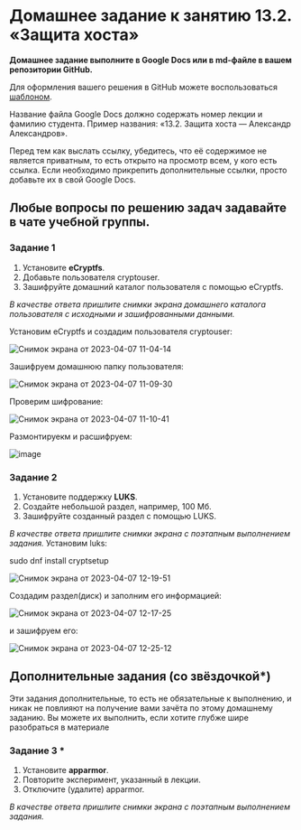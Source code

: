 # Домашнее задание к занятию 13.2. «Защита хоста»

**Домашнее задание выполните в Google Docs или в md-файле в вашем репозитории GitHub.** 

Для оформления вашего решения в GitHub можете воспользоваться [шаблоном](https://github.com/netology-code/sys-pattern-homework).

Название файла Google Docs должно содержать номер лекции и фамилию студента. Пример названия: «13.2. Защита хоста — Александр Александров».

Перед тем как выслать ссылку, убедитесь, что её содержимое не является приватным, то есть открыто на просмотр всем, у кого есть ссылка. Если необходимо прикрепить дополнительные ссылки, просто добавьте их в свой Google Docs.

Любые вопросы по решению задач задавайте в чате учебной группы.
------

### Задание 1

1. Установите **eCryptfs**.
2. Добавьте пользователя cryptouser.
3. Зашифруйте домашний каталог пользователя с помощью eCryptfs.


*В качестве ответа  пришлите снимки экрана домашнего каталога пользователя с исходными и зашифрованными данными.* 

Установим eCryptfs и создадим  пользователя cryptouser:

![Снимок экрана от 2023-04-07 11-04-14](https://user-images.githubusercontent.com/119142863/230569027-6302002c-4415-4cb5-b796-a3ef7dbdf5c1.png)

Зашифруем домашнюю папку пользователя:

![Снимок экрана от 2023-04-07 11-09-30](https://user-images.githubusercontent.com/119142863/230569901-c3c178b4-99de-4ce9-aea0-d9c77ca002c9.png)

Проверим шифрование:

![Снимок экрана от 2023-04-07 11-10-41](https://user-images.githubusercontent.com/119142863/230570035-8d6172f3-7839-4bdc-bf2d-7ba98b1196f6.png)


Размонтируекм и расшифруем:

![image](https://user-images.githubusercontent.com/119142863/230570296-f823e803-67fd-4d78-8483-46bfc11d9fc6.png)


### Задание 2

1. Установите поддержку **LUKS**.
2. Создайте небольшой раздел, например, 100 Мб.
3. Зашифруйте созданный раздел с помощью LUKS.

*В качестве ответа пришлите снимки экрана с поэтапным выполнением задания.*
Установим luks:

sudo dnf install cryptsetup

![Снимок экрана от 2023-04-07 12-19-51](https://user-images.githubusercontent.com/119142863/230582755-92066642-4fdb-46e3-903e-6d29a8ac7795.png)


Создадим раздел(диск) и заполним его информацией:

![Снимок экрана от 2023-04-07 12-17-25](https://user-images.githubusercontent.com/119142863/230582437-4cdfcf16-e341-4896-b453-a9522565ef99.png)

и зашифруем его:

![Снимок экрана от 2023-04-07 12-25-12](https://user-images.githubusercontent.com/119142863/230583707-f4566569-983f-44ee-8741-14a7e539c9f1.png)


## Дополнительные задания (со звёздочкой*)

Эти задания дополнительные, то есть не обязательные к выполнению, и никак не повлияют на получение вами зачёта по этому домашнему заданию. Вы можете их выполнить, если хотите глубже шире разобраться в материале

### Задание 3 *

1. Установите **apparmor**.
2. Повторите эксперимент, указанный в лекции.
3. Отключите (удалите) apparmor.


*В качестве ответа пришлите снимки экрана с поэтапным выполнением задания.*



